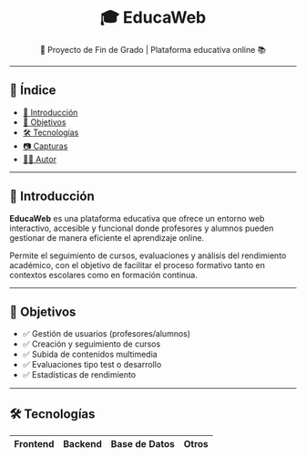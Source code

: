 <h1 align="center">🎓 EducaWeb</h1>

<p align="center">
  🚀 Proyecto de Fin de Grado | Plataforma educativa online 📚
</p>

<hr />

## 📌 Índice

- [📖 Introducción](#-introducción)
- [🎯 Objetivos](#-objetivos)
- [🛠️ Tecnologías](#-tecnologías)
- [📷 Capturas](#-capturas)
- [👨‍💻 Autor](#-autor)

---

## 📖 Introducción

**EducaWeb** es una plataforma educativa que ofrece un entorno web interactivo, accesible y funcional donde profesores y alumnos pueden gestionar de manera eficiente el aprendizaje online. 

Permite el seguimiento de cursos, evaluaciones y análisis del rendimiento académico, con el objetivo de facilitar el proceso formativo tanto en contextos escolares como en formación continua.

---

## 🎯 Objetivos

- ✅ Gestión de usuarios (profesores/alumnos)
- ✅ Creación y seguimiento de cursos
- ✅ Subida de contenidos multimedia
- ✅ Evaluaciones tipo test o desarrollo
- ✅ Estadísticas de rendimiento

---

## 🛠️ Tecnologías

| Frontend        | Backend         | Base de Datos  | Otros         |
|----------------|-----------------|----------------|----------------|


